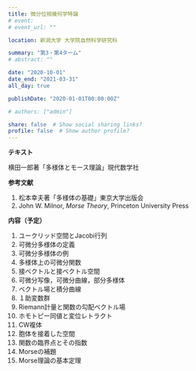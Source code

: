 ```yaml
---
title: 微分位相幾何学特論
# event: 
# event_url: ""

location: 新潟大学 大学院自然科学研究科

summary: "第3・第4ターム"
# abstract: ""

date: "2020-10-01"
date_end: "2021-03-31"
all_day: true

publishDate: "2020-01-01T00:00:00Z"

# authors: ["admin"]

share: false  # Show social sharing links?
profile: false  # Show author profile?
---
```


**テキスト**

横田一郎著「多様体とモース理論」現代数学社

**参考文献**

1. 松本幸夫著「多様体の基礎」東京大学出版会
2. John W. Milnor, *Morse Theory*, Princeton University Press

**内容（予定）**

1. ユークリッド空間とJacobi行列
2. 可微分多様体の定義
3. 可微分多様体の例
4. 多様体上の可微分関数
5. 接ベクトルと接ベクトル空間
6. 可微分写像，可微分曲線，部分多様体
7. ベクトル場と積分曲線
8. １助変数群
9. Riemann計量と関数の勾配ベクトル場
10. ホモトピー同値と変位レトラクト
11. CW複体
12. 胞体を接着した空間
13. 関数の臨界点とその指数
14. Morseの補題
15. Morse理論の基本定理
